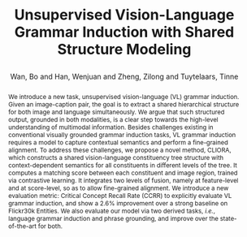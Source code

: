 ---
layout: pub
type: article
key: vlgi
title: >
    Unsupervised Vision-Language Grammar Induction with Shared Structure Modeling
author: Wan, Bo and Han, Wenjuan and Zheng, Zilong and  Tuytelaars, Tinne
pdf: https://openreview.net/pdf?id=N0n_QyQ5lBF
abbr: ICLR'22
journal: The Tenth International Conference on Learning Representations (ICLR)
year: 2022
award: Oral
selected: true
abstract: >
    We introduce a new task, unsupervised vision-language (VL) grammar induction.
    Given an image-caption pair, the goal is to extract a shared hierarchical structure for both image and language simultaneously. We argue that such structured output, grounded in both modalities, is a clear step towards the high-level understanding of multimodal information. Besides challenges existing in conventional visually grounded grammar induction tasks, VL grammar induction requires a
    model to capture contextual semantics and perform a fine-grained alignment. To
    address these challenges, we propose a novel method, CLIORA, which constructs
    a shared vision-language constituency tree structure with context-dependent semantics for all constituents in different levels of the tree. It computes a matching score between each constituent and image region, trained via contrastive learning.
    It integrates two levels of fusion, namely at feature-level and at score-level, so as
    to allow fine-grained alignment. We introduce a new evaluation metric: Critical
    Concept Recall Rate (CCRR) to explicitly evaluate VL grammar induction, and
    show a 2.6% improvement over a strong baseline on Flickr30k Entities. We also
    evaluate our model via two derived tasks, <em>i.e.</em>, language grammar induction and
    phrase grounding, and improve over the state-of-the-art for both.
bibtex: >
    @article{wan2022unsupervised,
        title={Unsupervised Vision-Language Grammar Induction with Shared Structure Modeling},
        author={Wan, Bo and Han, Wenjuan and Zheng, Zilong and  Tuytelaars, Tinne},
        journal={The Tenth International Conference on Learning Representations (ICLR)},
        year={2022}
    } 
---